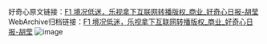 好奇心原文链接：[F1 境况低迷，乐视拿下互联网转播版权_商业_好奇心日报-胡莹](https://www.qdaily.com/articles/1648.html)
WebArchive归档链接：[F1 境况低迷，乐视拿下互联网转播版权_商业_好奇心日报-胡莹](http://web.archive.org/web/20190623150003/https://www.qdaily.com/articles/1648.html)
![image](http://ww3.sinaimg.cn/large/007d5XDply1g3v4ixin4zj30u03o8u0x)